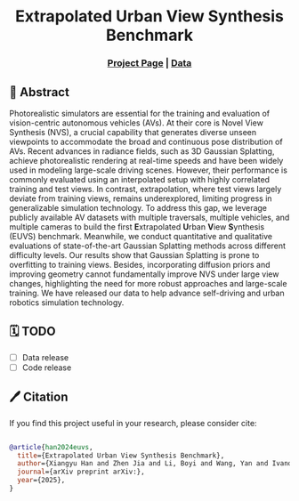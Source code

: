 <div align="center">

  <h1 align="center">Extrapolated Urban View Synthesis Benchmark</h1>

### [Project Page](https://ai4ce.github.io/EUVS-Benchmark/) | [Data](https://huggingface.co/datasets/ai4ce/EUVS-Benchmark)
<!-- | [Paper](https://arxiv.org/abs/2402.14650) -->

</div>


## 📖 Abstract

Photorealistic simulators are essential for the training and evaluation of vision-centric autonomous vehicles (AVs). At their core is Novel View Synthesis (NVS), a crucial capability that generates diverse unseen viewpoints to accommodate the broad and continuous pose distribution of AVs. Recent advances in radiance fields, such as 3D Gaussian Splatting, achieve photorealistic rendering at real-time speeds and have been widely used in modeling large-scale driving scenes. However, their performance is commonly evaluated using an interpolated setup with highly correlated training and test views. In contrast, extrapolation, where test views largely deviate from training views, remains underexplored, limiting progress in generalizable simulation technology. To address this gap, we leverage publicly available AV datasets with multiple traversals, multiple vehicles, and multiple cameras to build the first <strong>E</strong>xtrapolated <strong>U</strong>rban <strong>V</strong>iew <strong>S</strong>ynthesis (EUVS) benchmark. Meanwhile, we conduct quantitative and qualitative evaluations of state-of-the-art Gaussian Splatting methods across different difficulty levels. Our results show that Gaussian Splatting is prone to overfitting to training views. Besides, incorporating diffusion priors and improving geometry cannot fundamentally improve NVS under large view changes, highlighting the need for more robust approaches and large-scale training. We have released our data to help advance self-driving and urban robotics simulation technology.


## 🗓️ TODO
- [ ] Data release
- [ ] Code release

## 🖊️ Citation
If you find this project useful in your research, please consider cite:

```BibTeX

@article{han2024euvs,
  title={Extrapolated Urban View Synthesis Benchmark}, 
  author={Xiangyu Han and Zhen Jia and Li, Boyi and Wang, Yan and Ivanovic, Boris and You, Yurong and Liu, Lingjie and Wang, Yue and Pavone, Marco and Feng, Chen and Li, Yiming},
  journal={arXiv preprint arXiv:},
  year={2025},
}
```
